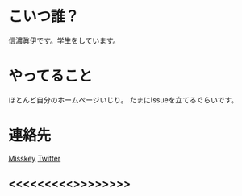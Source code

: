 # こいつ誰？
信濃眞伊です。学生をしています。
# やってること
ほとんど自分のホームページいじり。
たまにIssueを立てるぐらいです。
# 連絡先
[Misskey](https://beta.romneko.net/@WAKASAWAN)
[Twitter](https://x.com/WAKASAGISYSTEM)
## <<<<<<<<<<EN>>>>>>>>>
